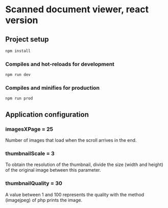 # Scanned document viewer, react version

## Project setup

```bash
npm install
```

### Compiles and hot-reloads for development

```bash
npm run dev

```

### Compiles and minifies for production

```bash
npm run prod 
```

## Application configuration
### imagesXPage = 25
Number of images that load when the scroll arrives
in the end.

### thumbnailScale = 3
To obtain the resolution of the thumbnail, divide the 
size (width and height) of the original image between this parameter.
    
### thumbnailQuality = 30
A value between 1 and 100 represents the quality with the
method (imagejpeg) of php prints the image.